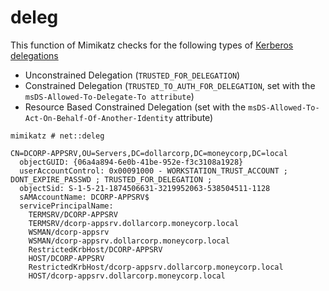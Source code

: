 # deleg

This function of Mimikatz checks for the following types of [Kerberos delegations](https://www.thehacker.recipes/ad-ds/movement/kerberos/delegations)

* Unconstrained Delegation \(`TRUSTED_FOR_DELEGATION`\)
* Constrained Delegation \(`TRUSTED_TO_AUTH_FOR_DELEGATION`, set with the `msDS-Allowed-To-Delegate-To attribute`\)
* Resource Based Constrained Delegation \(set with the `msDS-Allowed-To-Act-On-Behalf-Of-Another-Identity` attribute\)

```text
mimikatz # net::deleg

CN=DCORP-APPSRV,OU=Servers,DC=dollarcorp,DC=moneycorp,DC=local
  objectGUID: {06a4a894-6e0b-41be-952e-f3c3108a1928}
  userAccountControl: 0x00091000 - WORKSTATION_TRUST_ACCOUNT ; DONT_EXPIRE_PASSWD ; TRUSTED_FOR_DELEGATION ;
  objectSid: S-1-5-21-1874506631-3219952063-538504511-1128
  sAMAccountName: DCORP-APPSRV$
  servicePrincipalName:
    TERMSRV/DCORP-APPSRV
    TERMSRV/dcorp-appsrv.dollarcorp.moneycorp.local
    WSMAN/dcorp-appsrv
    WSMAN/dcorp-appsrv.dollarcorp.moneycorp.local
    RestrictedKrbHost/DCORP-APPSRV
    HOST/DCORP-APPSRV
    RestrictedKrbHost/dcorp-appsrv.dollarcorp.moneycorp.local
    HOST/dcorp-appsrv.dollarcorp.moneycorp.local
```

